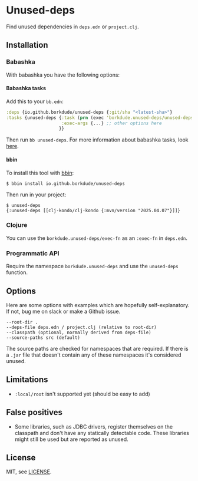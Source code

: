 # Unused-deps

Find unused dependencies in `deps.edn` or `project.clj`.

## Installation

### Babashka

With babashka you have the following options:

#### Babashka tasks

Add this to your `bb.edn`:

``` clojure
:deps {io.github.borkdude/unused-deps {:git/sha "<latest-sha>"}
:tasks {unused-deps {:task (prn (exec 'borkdude.unused-deps/unused-deps))
                     :exec-args {...} ;; other options here
                    }}
```

Then run `bb unused-deps`. For more information about babashka tasks, look
[here](https://book.babashka.org/#tasks).

#### bbin

To install this tool with [bbin](https://github.com/babashka/bbin):

```
$ bbin install io.github.borkdude/unused-deps
```

Then run in your project:

```
$ unused-deps
{:unused-deps [[clj-kondo/clj-kondo {:mvn/version "2025.04.07"}]]}
```

### Clojure

You can use the `borkdude.unused-deps/exec-fn` as an `:exec-fn` in `deps.edn`.

### Programmatic API

Require the namespace `borkdude.unused-deps` and use the `unused-deps` function.

## Options

Here are some options with examples which are hopefully self-explanatory. If
not, bug me on slack or make a Github issue.

```
--root-dir .
--deps-file deps.edn / project.clj (relative to root-dir)
--classpath (optional, normally derived from deps-file)
--source-paths src (default)
```

The source paths are checked for namespaces that are required. If there is a
`.jar` file that doesn't contain any of these namespaces it's considered unused.

## Limitations

- `:local/root` isn't supported yet (should be easy to add)

## False positives

- Some libraries, such as JDBC drivers, register themselves on the classpath and
  don't have any statically detectable code. These libraries might still be used but are reported as unused.

## License

MIT, see [LICENSE](LICENSE).
